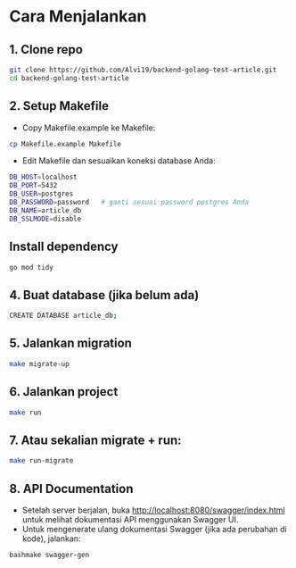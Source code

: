 # Cara Menjalankan

## 1. Clone repo
```bash
git clone https://github.com/Alvi19/backend-golang-test-article.git
cd backend-golang-test-article
```

## 2. Setup Makefile
- Copy Makefile.example ke Makefile:
```bash
cp Makefile.example Makefile
```
- Edit Makefile dan sesuaikan koneksi database Anda:
```bash
DB_HOST=localhost
DB_PORT=5432
DB_USER=postgres
DB_PASSWORD=password   # ganti sesuai password postgres Anda
DB_NAME=article_db
DB_SSLMODE=disable
```

## Install dependency
```bash
go mod tidy
```

## 4. Buat database (jika belum ada)
```bash
CREATE DATABASE article_db;
```

## 5. Jalankan migration
```bash
make migrate-up
```

## 6. Jalankan project
```bash
make run
```
## 7. Atau sekalian migrate + run:
```bash
make run-migrate
```
## 8. API Documentation
- Setelah server berjalan, buka [http://localhost:8080/swagger/index.html](http://localhost:8080/swagger/index.html) untuk melihat dokumentasi API menggunakan Swagger UI.
- Untuk mengenerate ulang dokumentasi Swagger (jika ada perubahan di kode), jalankan:
```bash
bashmake swagger-gen
```